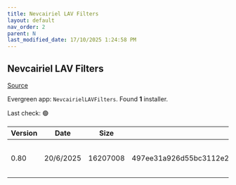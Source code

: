 ```yaml
---
title: Nevcairiel LAV Filters
layout: default
nav_order: 2
parent: N
last_modified_date: 17/10/2025 1:24:58 PM
---
```


## Nevcairiel LAV Filters

[Source](https://github.com/Nevcairiel/LAVFilters)

Evergreen app: `NevcairielLAVFilters`. Found **1** installer.

Last check: 🟢

| Version | Date      | Size     | Sha256                                                           | Architecture | InstallerType | Type | URI                                                                                                                                                                                            |
| ------- | --------- | -------- | ---------------------------------------------------------------- | ------------ | ------------- | ---- | ---------------------------------------------------------------------------------------------------------------------------------------------------------------------------------------------- |
| 0.80    | 20/6/2025 | 16207008 | 497ee31a926d55bc3112e20a282894cf182b3ffb0a36190be708a650a665a9bf | x86          | Default       | exe  | [https://github.com/Nevcairiel/LAVFilters/releases/download/0.80/LAVFilters-0.80-Installer.exe](https://github.com/Nevcairiel/LAVFilters/releases/download/0.80/LAVFilters-0.80-Installer.exe) |
